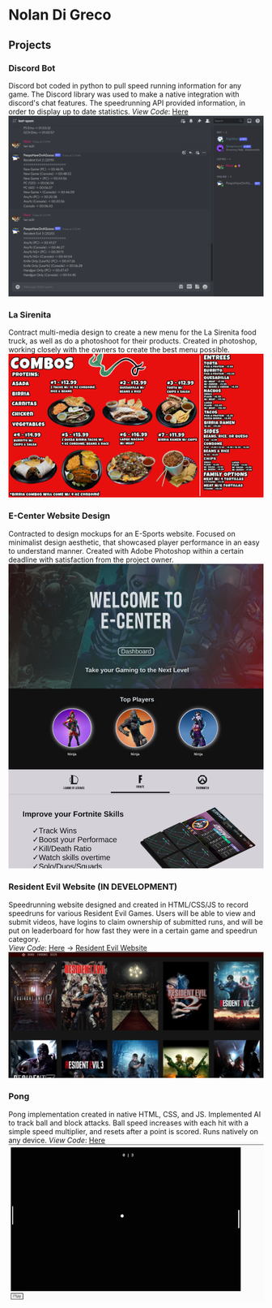 # Nolan Di Greco

## Projects

### Discord Bot
Discord bot coded in python to pull speed running information for any game. The Discord library was used to make a native integration with discord's chat features. The speedrunning API provided information, in order to display up to date statistics.
*View Code*: [Here](https://replit.com/@Nolzzee/Pong-1#index.html)
![](/assets/discord_bot.png)

### La Sirenita
Contract multi-media design to create a new menu for the La Sirenita food truck, as well as do a photoshoot for their products. Created in photoshop, working closely with the owners to create the best menu possible. 
![](/assets/laSiren.png)

### E-Center Website Design
Contracted to design mockups for an E-Sports website. Focused on minimalist design aesthetic, that showcased player performance in an easy to understand manner. Created with Adobe Photoshop within a certain deadline with satisfaction from the project owner.
![](/assets/ecenterhome.png)

### Resident Evil Website (IN DEVELOPMENT) 
Speedrunning website designed and created in HTML/CSS/JS to record speedruns for various Resident Evil Games. Users will be able to view and submit videos, have logins to claim ownership of submitted runs, and will be put on leaderboard for how fast they were in a certain game and speedrun category.  
*View Code*: [Here](https://github.com/Nolzzee/RESpeedrun) -> [Resident Evil Website](https://respeedrun.com/)
![](/assets/resr.jpg)

### Pong 
Pong implementation created in native HTML, CSS, and JS. Implemented AI to track ball and block attacks. Ball speed increases with each hit with a simple speed multiplier, and resets after a point is scored. Runs natively on any device.
*View Code*: [Here](https://replit.com/@Nolzzee/Pong-1#index.html)
![](/assets/pong.gif)


